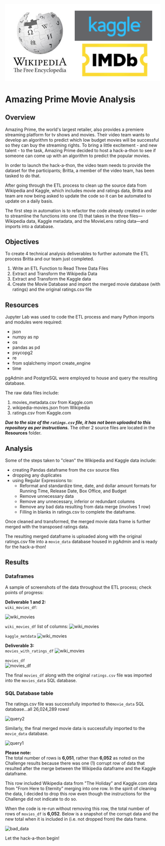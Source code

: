 ![logos](./Resources/logos.png)
# Amazing Prime Movie Analysis

## Overview
Amazing Prime, the world's largest retailer, also provides a premiere streaming platform for tv shows and movies.  Their video team wants to develop an algorithm to predict which low budget movies will be successful so they can buy the streaming rights.  To bring a little excitement - and new talent - to the task, Amazing Prime decided to host a hack-a-thon to see if someone can come up with an algorithm to predict the popular movies.

In order to launch the hack-a-thon, the video team needs to provide the dataset for the participants; Britta, a member of the video team, has been tasked to do that. 

After going through the ETL process to clean up the source data from Wikipedia and Kaggle, which includes movie and ratings data, Britta and team are now being asked to update the code so it can be automated to update on a daily basis.

The first step in automation is to refactor the code already created in order to streamline the functions into one (1) that takes in the three files—Wikipedia data, Kaggle metadata, and the MovieLens rating data—and imports into a database.

## Objectives

To create 4 technical analysis deliverables to further automate the ETL process Britta and our team just completed.

1. Write an ETL Function to Read Three Data Files
2. Extract and Transform the Wikipedia Data
3. Extract and Transform the Kaggle data  
4. Create the Movie Database and import the merged movie database (with ratings) and the original ratings.csv file

## Resources
Jupyter Lab was used to code the ETL process and many Python imports and modules were required:
	
* json
* numpy as np
* os
* pandas as pd
* psycopg2
* re
* from sqlalchemy import create_engine
* time


pgAdmin and PostgreSQL were employed to house and query the resulting database.

The raw data files include:

1. movies_metadata.csv from Kaggle.com
2. wikipedia-movies.json from Wikipedia
3. ratings.csv from Kaggle.com

***Due to the size of the ```ratings.csv``` file, it has not been uploaded to this repository as per instructions.*** The other 2 source files are located in the **Resources** folder.

## Analysis
Some of the steps taken to "clean" the Wikipedia and Kaggle data include:

* creating Pandas dataframe from the csv source files
* dropping any duplicates
* using Regular Expressions to:
	* Reformat and standardize time, date, and dollar amount formats for Running Time, Release Date, Box Office, and Budget
	* Remove unnecessary data
	* Remove any unnecessary, inferior or redundant columns
	* Remove any bad data resulting from data merge (involves 1 row)
	* Filling in blanks in ratings.csv to complete the dataframe.

Once cleaned and transformed, the merged movie data frame is further merged with the transposed ratings data.

The resulting merged dataframe is uploaded along with the original ratings.csv file into a ```movie_data``` database housed in pgAdmin and is ready for the hack-a-thon!

## Results
### Dataframes 
A sample of screenshots of the data throughout the ETL process; check points of progress:

**Deliverable 1 and 2:**  
```wiki_movies_df```:

![wiki_movies](./Resources/wiki_movies_df_head.png)

```wiki_movies_df``` list of columns: 
![wiki_movies](./Resources/wiki_df_columns.png)

```kaggle_metdata```
![wiki_movies](./Resources/kaggle_metadata_head.png)

**Deliverable 3:**  
```movies_with_ratings_df```
![wiki_movies](./Resources/movies_with_ratings_df_head.png)

```movies_df```  
![movies_df](./Resources/movies_df_head.png)


The final ```movies_df``` along with the original ```ratings.csv``` file was imported into the ```movies_data``` SQL database.

### SQL Database table
The ratings.csv file was successfully imported to the```movie_data``` SQL database...all 26,024,289 rows!  

![query2](./Resources/ratings_query.png)

Similarly, the final merged movie data is successfully imported to the ```movie_data``` database.

![query1](./Resources/movies_query.png)

**Please note:**  
The total number of rows is **6,051**, rather than **6,052** as noted on the Challenge results because there was one (1) corrupt row of data that resulted after the merge between the Wikipedia dataframe and the Kaggle dataframe.  

This row included Wikipedia data from "The Holiday" and Kaggle.com data from "From Here to Eternity" merging into one row.  In the spirit of cleaning the data, I decided to drop this row even though the instructions for the Challenge did not indicate to do so.

When the code is re-run without removing this row, the total number of rows of ```movies_df``` is **6,052**.  Below is a snapshot of the corrupt data and the new total when it is included in (i.e. not dropped from) the data frame.

![bad_data](./Resources/bad_data.png)

Let the hack-a-thon begin!